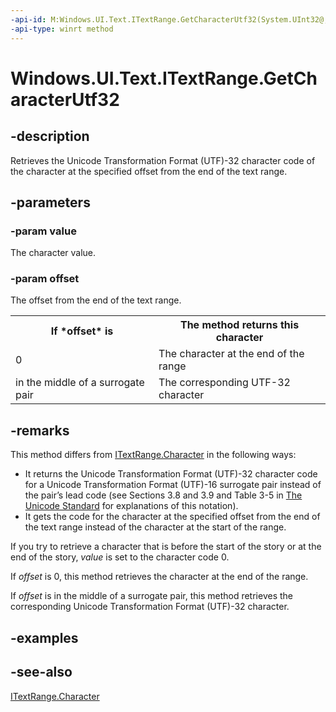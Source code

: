 ```yaml
---
-api-id: M:Windows.UI.Text.ITextRange.GetCharacterUtf32(System.UInt32@,System.Int32)
-api-type: winrt method
---
```


<!-- Method syntax
public void GetCharacterUtf32(System.UInt32 value, System.Int32 offset)
-->

# Windows.UI.Text.ITextRange.GetCharacterUtf32

## -description
Retrieves the Unicode Transformation Format (UTF)-32 character code of the character at the specified offset from the end of the text range.



## -parameters
### -param value
The character value.

### -param offset
The offset from the end of the text range.<table>
   <tr><th>If *offset* is</th><th>The method returns this character</th></tr>
   <tr><td>0</td><td>The character at the end of the range</td></tr>
   <tr><td>in the middle of a surrogate pair</td><td>The corresponding UTF-32 character</td></tr>
</table>

## -remarks
This method differs from [ITextRange.Character](itextrange_character.md) in the following ways: 
+ It returns the Unicode Transformation Format (UTF)-32 character code for a Unicode Transformation Format (UTF)-16 surrogate pair instead of the pair’s lead code (see Sections 3.8 and 3.9 and Table 3-5 in [The Unicode Standard](https://www.unicode.org/versions/Unicode6.0.0/) for explanations of this notation).
+ It gets the code for the character at the specified offset from the end of the text range instead of the character at the start of the range.


If you try to retrieve a character that is before the start of the story or at the end of the story, *value* is set to the character code 0.

If *offset* is 0, this method retrieves the character at the end of the range.

If *offset* is in the middle of a surrogate pair, this method retrieves the corresponding Unicode Transformation Format (UTF)-32 character.

## -examples

## -see-also
[ITextRange.Character](itextrange_character.md)

